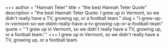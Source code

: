 +++
author = "Hannah Teter"
title = "the best Hannah Teter Quote"
description = "the best Hannah Teter Quote: I grew up in Vermont, so we didn't really have a TV, growing up, or a football team."
slug = "i-grew-up-in-vermont-so-we-didnt-really-have-a-tv-growing-up-or-a-football-team"
quote = '''I grew up in Vermont, so we didn't really have a TV, growing up, or a football team.'''
+++
I grew up in Vermont, so we didn't really have a TV, growing up, or a football team.
